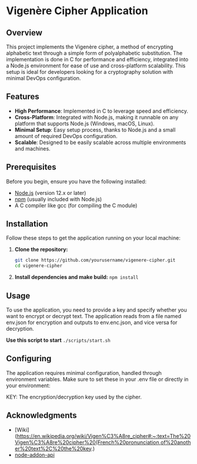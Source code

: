 # Vigenère Cipher Application

## Overview
This project implements the Vigenère cipher, a method of encrypting alphabetic text through a simple form of polyalphabetic substitution. The implementation is done in C for performance and efficiency, integrated into a Node.js environment for ease of use and cross-platform scalability. This setup is ideal for developers looking for a cryptography solution with minimal DevOps configuration.

## Features
- **High Performance**: Implemented in C to leverage speed and efficiency.
- **Cross-Platform**: Integrated with Node.js, making it runnable on any platform that supports Node.js (Windows, macOS, Linux).
- **Minimal Setup**: Easy setup process, thanks to Node.js and a small amount of required DevOps configuration.
- **Scalable**: Designed to be easily scalable across multiple environments and machines.

## Prerequisites
Before you begin, ensure you have the following installed:
- [Node.js](https://nodejs.org/en/download/) (version 12.x or later)
- [npm](https://npmjs.com/) (usually included with Node.js)
- A C compiler like gcc (for compiling the C module)

## Installation
Follow these steps to get the application running on your local machine:

1. **Clone the repository:**
   ```bash
   git clone https://github.com/yourusername/vigenere-cipher.git
   cd vigenere-cipher

2. **Install dependencies and make build:**
    ```npm install```

## Usage
To use the application, you need to provide a key and specify whether you want to encrypt or decrypt text. The application reads from a file named env.json for encryption and outputs to env.enc.json, and vice versa for decryption.

**Use this script to start**
```./scripts/start.sh```

## Configuring
The application requires minimal configuration, handled through environment variables. Make sure to set these in your .env file or directly in your environment:

KEY: The encryption/decryption key used by the cipher.

## Acknowledgments
- [Wiki](https://en.wikipedia.org/wiki/Vigen%C3%A8re_cipher#:~:text=The%20Vigen%C3%A8re%20cipher%20(French%20pronunciation,of%20another%20text%2C%20the%20key.)
- [node-addon-api](https://github.com/nodejs/node-addon-api)
